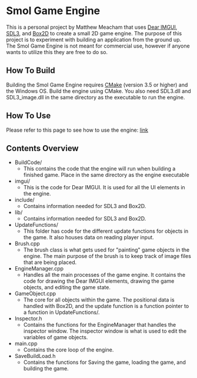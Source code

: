 # Smol Game Engine

This is a personal project by Matthew Meacham that uses [Dear IMGUI](https://github.com/ocornut/imgui), [SDL3](https://github.com/libsdl-org/SDL), and [Box2D](https://box2d.org/) to create a small 2D game engine. The purpose of this project is to experiment with building an application from the ground up. The Smol Game Engine is not meant for commercial use, however if anyone wants to utilize this they are free to do so.

## How To Build

Building the Smol Game Engine requires [CMake](https://cmake.org/) (version 3.5 or higher) and the Windows OS. Build the engine using CMake. You also need SDL3.dll and SDL3_image.dll in the same directory as the executable to run the engine.

## How To Use

Please refer to this page to see how to use the engine: [link]()

## Contents Overview

- BuildCode/
  - This contains the code that the engine will run when building a finished game. Place in the same directory as the engine executable
- imgui/
  - This is the code for Dear IMGUI. It is used for all the UI elements in the engine.
- include/
  - Contains information needed for SDL3 and Box2D.
- lib/
  - Contains information needed for SDL3 and Box2D.
- UpdateFunctions/
  - This folder has code for the different update functions for objects in the game. It also houses data on reading player input.
- Brush.cpp
  - The brush class is what gets used for "painting" game objects in the engine. The main purpose of the brush is to keep track of image files that are being placed.
- EngineManager.cpp
  - Handles all the main processes of the game engine. It contains the code for drawing the Dear IMGUI elements, drawing the game objects, and editing the game state.
- GameObject.cpp
  - The core for all objects within the game. The positional data is handled with Box2D, and the update function is a function pointer to a function in UpdateFunctions/.
- Inspector.h
  - Contains the functions for the EngineManager that handles the inspector window. The inspector window is what is used to edit the variables of game objects.
- main.cpp
  - Contains the core loop of the engine.
- SaveBuildLoad.h
  - Contains the functions for Saving the game, loading the game, and building the game.
